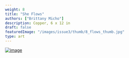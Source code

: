 ```yaml
---
weight: 8
title: "She Flows"
authors: ["Brittany Micho"]
description: Copper, 6 x 12 in
draft: false
featuredImage: "/images/issue3/thumb/8_flows_thumb.jpg"
type: art
---
```

<a href = "/images/issue3/8_flows.jpg" data-lightbox="img">![image](/images/issue3/8_flows.jpg#issues)</a>